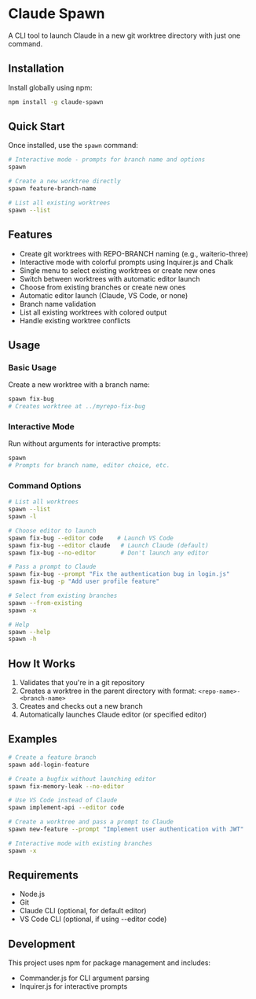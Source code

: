 # Claude Spawn

A CLI tool to launch Claude in a new git worktree directory with just one command.

## Installation

Install globally using npm:

```bash
npm install -g claude-spawn
```

## Quick Start

Once installed, use the `spawn` command:

```bash
# Interactive mode - prompts for branch name and options
spawn

# Create a new worktree directly
spawn feature-branch-name

# List all existing worktrees
spawn --list
```

## Features

- Create git worktrees with REPO-BRANCH naming (e.g., waiterio-three)
- Interactive mode with colorful prompts using Inquirer.js and Chalk
- Single menu to select existing worktrees or create new ones
- Switch between worktrees with automatic editor launch
- Choose from existing branches or create new ones
- Automatic editor launch (Claude, VS Code, or none)
- Branch name validation
- List all existing worktrees with colored output
- Handle existing worktree conflicts

## Usage

### Basic Usage

Create a new worktree with a branch name:

```bash
spawn fix-bug
# Creates worktree at ../myrepo-fix-bug
```

### Interactive Mode

Run without arguments for interactive prompts:

```bash
spawn
# Prompts for branch name, editor choice, etc.
```

### Command Options

```bash
# List all worktrees
spawn --list
spawn -l

# Choose editor to launch
spawn fix-bug --editor code    # Launch VS Code
spawn fix-bug --editor claude   # Launch Claude (default)
spawn fix-bug --no-editor       # Don't launch any editor

# Pass a prompt to Claude
spawn fix-bug --prompt "Fix the authentication bug in login.js"
spawn fix-bug -p "Add user profile feature"

# Select from existing branches
spawn --from-existing
spawn -x

# Help
spawn --help
spawn -h
```

## How It Works

1. Validates that you're in a git repository
2. Creates a worktree in the parent directory with format: `<repo-name>-<branch-name>`
3. Creates and checks out a new branch
4. Automatically launches Claude editor (or specified editor)

## Examples

```bash
# Create a feature branch
spawn add-login-feature

# Create a bugfix without launching editor
spawn fix-memory-leak --no-editor

# Use VS Code instead of Claude
spawn implement-api --editor code

# Create a worktree and pass a prompt to Claude
spawn new-feature --prompt "Implement user authentication with JWT"

# Interactive mode with existing branches
spawn -x
```

## Requirements

- Node.js
- Git
- Claude CLI (optional, for default editor)
- VS Code CLI (optional, if using --editor code)

## Development

This project uses npm for package management and includes:

- Commander.js for CLI argument parsing
- Inquirer.js for interactive prompts
